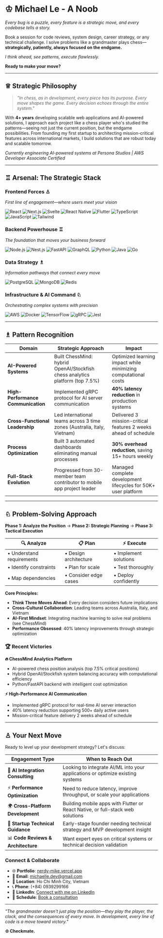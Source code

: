 # ♔ Michael Le - A Noob

*Every bug is a puzzle, every feature is a strategic move, and every codebase tells a story.*

Book a session for code reviews, system design, career strategy, or any technical challenge. I solve problems like a grandmaster plays chess—**strategically, patiently, always focused on the endgame.**

*I think ahead, see patterns, execute flawlessly.*

**Ready to make your move?**

---

## ♕ Strategic Philosophy

> *"In chess, as in development, every piece has its purpose. Every move shapes the game. Every decision echoes through the entire system."*

With **4+ years** developing scalable web applications and AI-powered solutions, I approach each project like a chess player who's studied the patterns—seeing not just the current position, but the endgame possibilities. From founding my first startup to architecting mission-critical features across international markets, I build solutions that are robust today and scalable tomorrow.

*Currently engineering AI-powered systems at Persona Studios | AWS Developer Associate Certified*

---

## ♖ Arsenal: The Strategic Stack

### Frontend Forces ♙
*First line of engagement—where users meet your vision*

![React](https://img.shields.io/badge/React-20232A?style=flat-square&logo=react&logoColor=61DAFB) ![Next.js](https://img.shields.io/badge/Next.js-000000?style=flat-square&logo=nextdotjs&logoColor=white) ![Svelte](https://img.shields.io/badge/Svelte-FF3E00?style=flat-square&logo=svelte&logoColor=white) ![React Native](https://img.shields.io/badge/React_Native-20232A?style=flat-square&logo=react&logoColor=61DAFB) ![Flutter](https://img.shields.io/badge/Flutter-02569B?style=flat-square&logo=flutter&logoColor=white) ![TypeScript](https://img.shields.io/badge/TypeScript-007ACC?style=flat-square&logo=typescript&logoColor=white) ![JavaScript](https://img.shields.io/badge/JavaScript-F7DF1E?style=flat-square&logo=javascript&logoColor=black) ![Tailwind](https://img.shields.io/badge/Tailwind_CSS-38B2AC?style=flat-square&logo=tailwind-css&logoColor=white)

### Backend Powerhouse ♖
*The foundation that moves your business forward*

![Node.js](https://img.shields.io/badge/Node.js-43853D?style=flat-square&logo=node.js&logoColor=white) ![Nest.js](https://img.shields.io/badge/Nest.js-E0234E?style=flat-square&logo=nestjs&logoColor=white) ![FastAPI](https://img.shields.io/badge/FastAPI-009688?style=flat-square&logo=fastapi&logoColor=white) ![GraphQL](https://img.shields.io/badge/GraphQL-E10098?style=flat-square&logo=graphql&logoColor=white) ![Python](https://img.shields.io/badge/Python-3776AB?style=flat-square&logo=python&logoColor=white) ![Java](https://img.shields.io/badge/Java-ED8B00?style=flat-square&logo=java&logoColor=white) ![Go](https://img.shields.io/badge/Go-00ADD8?style=flat-square&logo=go&logoColor=white)

### Data Strategy ♗
*Information pathways that connect every move*

![PostgreSQL](https://img.shields.io/badge/PostgreSQL-316192?style=flat-square&logo=postgresql&logoColor=white) ![MongoDB](https://img.shields.io/badge/MongoDB-4EA94B?style=flat-square&logo=mongodb&logoColor=white) ![Redis](https://img.shields.io/badge/Redis-DC382D?style=flat-square&logo=redis&logoColor=white)

### Infrastructure & AI Command ♘
*Orchestrating complex systems with precision*

![AWS](https://img.shields.io/badge/Amazon_AWS-232F3E?style=flat-square&logo=amazon-aws&logoColor=white) ![Docker](https://img.shields.io/badge/Docker-2496ED?style=flat-square&logo=docker&logoColor=white) ![TensorFlow](https://img.shields.io/badge/TensorFlow-FF6F00?style=flat-square&logo=tensorflow&logoColor=white) ![gRPC](https://img.shields.io/badge/gRPC-4285F4?style=flat-square&logo=grpc&logoColor=white) ![Jest](https://img.shields.io/badge/Jest-C21325?style=flat-square&logo=jest&logoColor=white)

---

## ♗ Pattern Recognition

| Domain                             | Strategic Approach                                                           | Impact                                                          |
| ---------------------------------- | ---------------------------------------------------------------------------- | --------------------------------------------------------------- |
| **AI-Powered Systems**             | Built ChessMind: hybrid OpenAI/Stockfish chess analytics platform (top 7.5%) | Optimized learning impact while minimizing computational costs  |
| **High-Performance Communication** | Implemented gRPC protocol for AI server communication                        | **40% latency reduction** in production systems                 |
| **Cross-Functional Leadership**    | Led international teams across 3 time zones (Australia, Italy, Vietnam)      | Delivered 3 mission-critical features 2 weeks ahead of schedule |
| **Process Optimization**           | Built 3 automated dashboards eliminating manual processes                    | **30% overhead reduction**, saving 15+ hours weekly             |
| **Full-Stack Evolution**           | Progressed from 30-member team contributor to mobile app project leader      | Managed complete development lifecycles for 50K+ user platform  |

---

## ♘ Problem-Solving Approach

**Phase 1: Analyze the Position** → **Phase 2: Strategic Planning** → **Phase 3: Tactical Execution**

| 🔍 **Analyze**             | 📋 **Plan**            | ⚡ **Execute**         |
| ------------------------- | --------------------- | --------------------- |
| • Understand requirements | • Design architecture | • Implement solutions |
| • Identify constraints    | • Plan for scale      | • Test thoroughly     |
| • Map dependencies        | • Consider edge cases | • Deploy confidently  |

**Core Principles:**
- **Think Three Moves Ahead**: Every decision considers future implications
- **Cross-Cultural Collaboration**: Leading teams across Australia, Italy, and Vietnam
- **AI-First Mindset**: Integrating machine learning to solve real problems (see ChessMind)
- **Performance Obsessed**: 40% latency improvements through strategic optimization

### 🏆 Recent Victories

**🔥 ChessMind Analytics Platform**
- AI-powered chess position analysis (top 7.5% critical positions)
- Hybrid OpenAI/Stockfish system balancing accuracy with computational efficiency
- Python/FastAPI backend with intelligent cost optimization

**⚡ High-Performance AI Communication**
- Implemented gRPC protocol for real-time AI server interaction
- 40% latency reduction supporting 500+ daily active users
- Mission-critical feature delivery 2 weeks ahead of schedule

---

## ♙ Your Next Move

Ready to level up your development strategy? Let's discuss:

| **Engagement Type**               | **When to Reach Out**                                                          |
| --------------------------------- | ------------------------------------------------------------------------------ |
| 🤖 **AI Integration Consulting**   | Looking to integrate AI/ML into your applications or optimize existing systems |
| ⚡ **Performance Optimization**    | Need to reduce latency, improve throughput, or scale your applications         |
| 🌍 **Cross-Platform Development**  | Building mobile apps with Flutter or React Native, or full-stack web solutions |
| 🚀 **Startup Technical Guidance**  | Early-stage founder needing technical strategy and MVP development insight     |
| 📊 **Code Reviews & Architecture** | Want expert eyes on critical systems or technical decision validation          |

### Connect & Collaborate

- 🌐 **Portfolio**: [nerdy-mike.vercel.app](https://nerdy-mike.vercel.app/)
- 📧 **Email**: [michaelle.dev@gmail.com](mailto:michaelle.dev@gmail.com)
- 📍 **Location**: Ho Chi Minh City, Vietnam
- 📞 **Phone**: (+84) 0939299166
- 💼 **LinkedIn**: [Connect with me on LinkedIn](https://www.linkedin.com/in/michael-le-0b2a44232/)
- 📅 **Schedule**: [Book a consultation](https://calendar.google.com/calendar/u/0/appointments/schedules/AcZssZ1pBX6wK2oEUk4Stbjz_C5E2ApYMLtSXvSHZOTaImqcRmi_Gtp5And2v7W_Ac-b3YDN5OBWRian)

---

*"The grandmaster doesn't just play the position—they play the player, the clock, and the consequences of every move. In development, every line of code is a move toward victory."*

**♔ Checkmate.**

